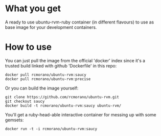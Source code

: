 # What you get

A ready to use ubuntu-rvm-ruby container (in different flavours) to use as base image for your development containers.

# How to use

You can just pull the image from the official 'docker' index since it's a trusted build linked with github 'Dockerfile' in this repo:
```
docker pull rcmorano/ubuntu-rvm:saucy
docker pull rcmorano/ubuntu-rvm:precise
```

Or you can build the image yourself:
```
git clone https://github.com/rcmorano/ubuntu-rvm.git
git checkout saucy
docker build -t rcmorano/ubuntu-rvm:saucy ubuntu-rvm/
```

You'll get a ruby-head-able interactive container for messing up with some gemsets:

```
docker run -t -i rcmorano/ubuntu-rvm:saucy
```
